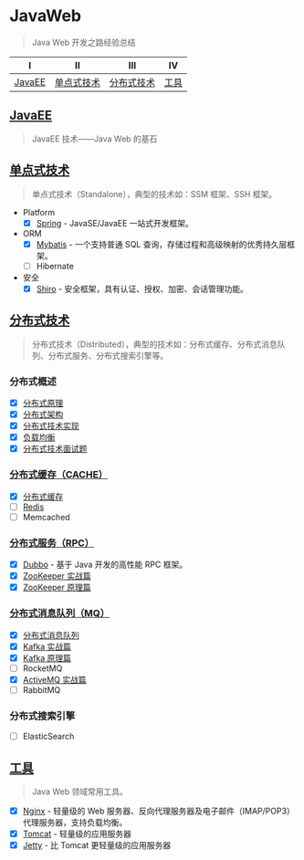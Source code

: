 # JavaWeb

> Java Web 开发之路经验总结

| Ⅰ                 | Ⅱ                         | Ⅲ                         | Ⅳ             |
| ----------------- | ------------------------- | ------------------------- | ------------- |
| [JavaEE](#JavaEE) | [单点式技术](#单点式技术) | [分布式技术](#分布式技术) | [工具](#工具) |

## [JavaEE](docs/javaee/)

> JavaEE 技术——Java Web 的基石

## [单点式技术](docs/standalone/)

> 单点式技术（Standalone），典型的技术如：SSM 框架、SSH 框架。

- Platform
  - [x] [Spring](https://github.com/dunwu/spring-notes) - JavaSE/JavaEE 一站式开发框架。
- ORM
  - [x] [Mybatis](docs/standalone/orm/mybatis.md) - 一个支持普通 SQL 查询，存储过程和高级映射的优秀持久层框架。
  - [ ] Hibernate
- 安全
  - [x] [Shiro](docs/standalone/security/shiro.md) - 安全框架，具有认证、授权、加密、会话管理功能。

## [分布式技术](docs/distributed/)

> 分布式技术（Distributed），典型的技术如：分布式缓存、分布式消息队列、分布式服务、分布式搜索引擎等。

### 分布式概述

- [x] [分布式原理](docs/distributed/分布式原理.md)
- [x] [分布式架构](docs/distributed/分布式架构.md)
- [x] [分布式技术实现](docs/distributed/分布式技术实现.md)
- [x] [负载均衡](docs/distributed/负载均衡.md)
- [x] [分布式技术面试题](docs/distributed/分布式技术面试题.md)

### [分布式缓存（CACHE）](docs/distributed/cache)

- [x] [分布式缓存](docs/distributed/cache/分布式缓存.md)
- [ ] [Redis](docs/distributed/cache/redis.md)
- [ ] Memcached

### [分布式服务（RPC）](docs/distributed/rpc)

- [x] [Dubbo](docs/distributed/rpc/dubbo.md) - 基于 Java 开发的高性能 RPC 框架。
- [x] [ZooKeeper 实战篇](docs/distributed/rpc/zookeeper-basics.md)
- [x] [ZooKeeper 原理篇](docs/distributed/rpc/zookeeper-advanced.md)

### [分布式消息队列（MQ）](docs/distributed/mq)

- [x] [分布式消息队列](docs/distributed/mq/分布式消息队列.md)
- [x] [Kafka 实战篇](docs/distributed/mq/kafka-basics.md)
- [x] [Kafka 原理篇](docs/distributed/mq/kafka-advanced.md)
- [ ] RocketMQ
- [x] [ActiveMQ 实战篇](docs/distributed/mq/ActiveMQ.md)
- [ ] RabbitMQ

### 分布式搜索引擎

- [ ] ElasticSearch

## [工具](docs/tools/)

> Java Web 领域常用工具。

- [x] [Nginx](https://github.com/dunwu/Nginx) - 轻量级的 Web 服务器、反向代理服务器及电子邮件（IMAP/POP3）代理服务器，支持负载均衡。
- [x] [Tomcat](docs/tools/tomcat.md) - 轻量级的应用服务器
- [x] [Jetty](docs/tools/jetty.md) - 比 Tomcat 更轻量级的应用服务器
